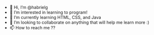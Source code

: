 - 👋 Hi, I’m @habrielg
- 👀 I’m interested in learning to program!
- 🌱 I’m currently learning HTML, CSS, and Java
- 💞️ I’m looking to collaborate on anything that will help me learn more :)
- 📫 How to reach me ??

<!---
habrielg/habrielg is a ✨ special ✨ repository because its `README.md` (this file) appears on your GitHub profile.
You can click the Preview link to take a look at your changes.
--->
